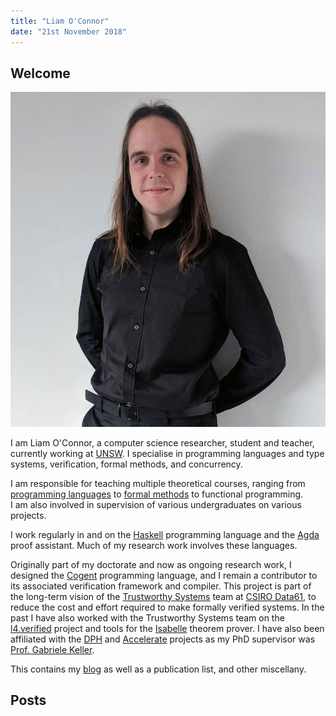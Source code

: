 ```yaml
---
title: "Liam O'Connor"
date: "21st November 2018"
---
```


<h2>Welcome</h2>

<img src="/images/me.jpg" class='portrait' />

<p>I am Liam O'Connor, a computer science researcher, student and teacher, currently working at 
<a href="http://www.unsw.edu.au">UNSW</a>. I specialise
in programming languages and type systems, verification, formal methods, and concurrency.</p>

I am responsible for teaching multiple theoretical courses, ranging from 
<a href="http://www.cse.unsw.edu.au/~cs3161/18s2/">programming languages</a>
 to <a href="http://www.cse.unsw.edu.au/~cs2111">formal methods</a> to functional programming.  
I am also involved in supervision of various undergraduates on various projects. 

 I work
regularly in and on the <a href="http://haskell.org">Haskell</a> programming language and the 
<a href="http://wiki.portal.chalmers.se/agda/pmwiki.php">Agda</a> proof assistant. Much of my
research work involves these languages.

<p>Originally part of my doctorate and now as ongoing research work, I designed the  
<a href="https://ts.data61.csiro.au/projects/TS/cogent.pml">Cogent</a> programming language,
and I remain a 
contributor to its
associated verification framework and compiler. This project is part of the long-term vision of the
<a href="https://ts.data61.csiro.au">Trustworthy Systems</a> team at <a href="https://ts.data61.csiro.au">CSIRO Data61</a>, to reduce the cost and effort required to make formally verified systems.
In the past I have also worked with the Trustworthy Systems team on the <a href="http://ts.data61.csiro.au.au/projects/l4.verified/">l4.verified</a> project and tools for the <a href="http://www.cl.cam.ac.uk/research/hvg/Isabelle/">Isabelle</a>
theorem prover.</a> I have also been affiliated with 
the <a href="http://www.haskell.org/haskellwiki/GHC/Data_Parallel_Haskell">DPH</a> and
<a href="https://github.com/AccelerateHS/accelerate">Accelerate</a> projects as my PhD supervisor
was <a href="https://www.uu.nl/medewerkers/GKKeller">Prof. Gabriele Keller</a>. 

<p>This contains my <a href="/posts/archive.html">blog</a> as well as a publication list, and other miscellany.

<h2>Posts</h2>


